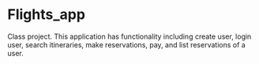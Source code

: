 # Flights_app

Class project. This application has functionality including create user, login user, search itineraries, make reservations, pay, and list reservations of a user. 
